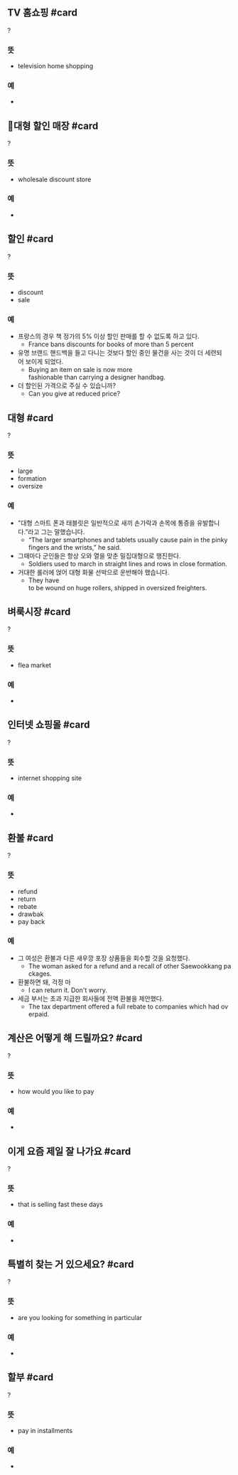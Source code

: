 ## TV 홈쇼핑 #card
?
### 뜻
- television home shopping
### 예
-
<!--SR:!2025-01-07,9,250-->

## 대형 할인 매장 #card
?
### 뜻
- wholesale discount store
### 예
-
<!--SR:!2025-01-24,26,270-->

## 할인 #card
?
### 뜻
- discount
- sale
### 예
- 프랑스의 경우 책 정가의 5% 이상 할인 판매를 할 수 없도록 하고 있다.
	- France bans discounts for books of more than 5 percent
- 유명 브랜드 핸드백을 들고 다니는 것보다 할인 중인 물건을 사는 것이 더 세련되어 보이게 되었다.
	- Buying an item on sale is now more fashionable than carrying a designer handbag.
- 더 할인된 가격으로 주실 수 있습니까?
	- Can you give at reduced price?
<!--SR:!2025-01-02,10,270-->

## 대형 #card
?
### 뜻
- large
- formation
- oversize
### 예
- "대형 스마트 폰과 태블릿은 일반적으로 새끼 손가락과 손목에 통증을 유발합니다.”라고 그는 말했습니다.
	- “The larger smartphones and tablets usually cause pain in the pinky fingers and the wrists,” he said.
- 그때마다 군인들은 항상 오와 열을 맞춘 밀집대형으로 행진한다.
	- Soldiers used to march in straight lines and rows in close formation.
- 거대한 롤러에 얹어 대형 화물 선박으로 운반해야 했습니다.
	- They have to be wound on huge rollers, shipped in oversized freighters.
<!--SR:!2024-12-31,9,250-->

## 벼룩시장 #card
?
### 뜻
- flea market
### 예
-
<!--SR:!2024-12-30,8,250-->

## 인터넷 쇼핑몰 #card
?
### 뜻
- internet shopping site
### 예
-
<!--SR:!2024-12-31,8,250-->

## 환불 #card
?
### 뜻
- refund
- return
- rebate
- drawbak
- pay back
### 예
- 그 여성은 환불과 다른 새우깡 포장 상품들을 회수할 것을 요청했다.
	- The woman asked for a refund and a recall of other Saewookkang packages.
- 환불하면 돼, 걱정 마
	- I can return it. Don't worry.
- 세금 부서는 초과 지급한 회사들에 전액 환불을 제안했다.
	- The tax department offered a full rebate to companies which had overpaid.
<!--SR:!2024-12-24,2,230-->

## 계산은 어떻게 해 드릴까요? #card
?
### 뜻
- how would you like to pay
### 예
-
<!--SR:!2025-01-16,18,250-->

## 이게 요즘 제일 잘 나가요 #card
?
### 뜻
- that is selling fast these days
### 예
-
<!--SR:!2024-12-30,8,250-->

## 특별히 찾는 거 있으세요? #card
?
### 뜻
- are you looking for something in particular
### 예
-
<!--SR:!2025-01-17,19,250-->

## 할부 #card
?
### 뜻
- pay in installments
### 예
-
<!--SR:!2024-12-30,8,250-->

